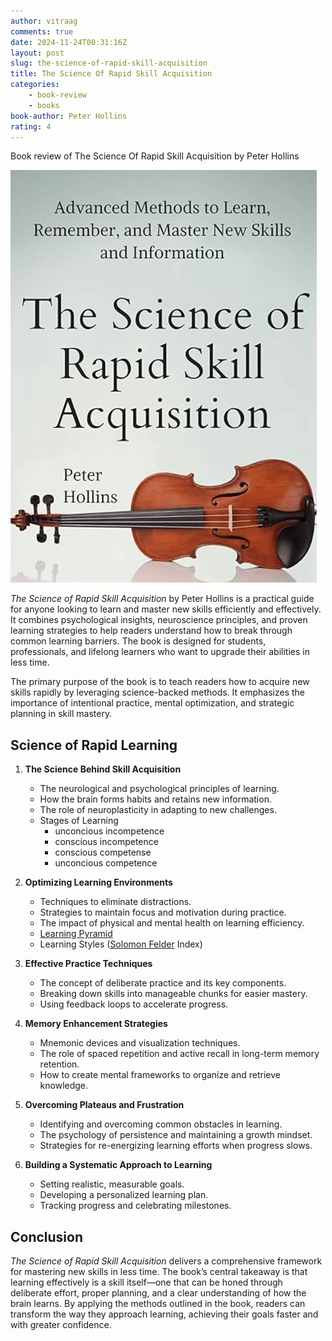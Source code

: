 ```yaml
---
author: vitraag
comments: true
date: 2024-11-24T00:31:16Z
layout: post
slug: the-science-of-rapid-skill-acquisition 
title: The Science Of Rapid Skill Acquisition
categories:
    - book-review
    - books
book-author: Peter Hollins
rating: 4
---
```

Book review of The Science Of Rapid Skill Acquisition by Peter Hollins

![The Science Of Rapid Skill Acquisition](assets/images/books/the-science-of-rapid-skill-acquisition.jpg)

*The Science of Rapid Skill Acquisition* by Peter Hollins is a practical guide for anyone looking to learn and master new skills efficiently and effectively. It combines psychological insights, neuroscience principles, and proven learning strategies to help readers understand how to break through common learning barriers. The book is designed for students, professionals, and lifelong learners who want to upgrade their abilities in less time.

The primary purpose of the book is to teach readers how to acquire new skills rapidly by leveraging science-backed methods. It emphasizes the importance of intentional practice, mental optimization, and strategic planning in skill mastery.

## Science of Rapid Learning  
1. **The Science Behind Skill Acquisition**  
   - The neurological and psychological principles of learning.  
   - How the brain forms habits and retains new information.  
   - The role of neuroplasticity in adapting to new challenges.
   - Stages of Learning
        - unconcious incompetence
        - conscious incompetence
        - conscious competense
        - unconcious competence

2. **Optimizing Learning Environments**  
   - Techniques to eliminate distractions.  
   - Strategies to maintain focus and motivation during practice.  
   - The impact of physical and mental health on learning efficiency.
   - [Learning Pyramid](https://www.educationcorner.com/the-learning-pyramid/)
   - Learning Styles ([Solomon Felder](https://engr.ncsu.edu/stem-resources/?path=%252fILSdir%252fstyles%252ehtm) Index) 

3. **Effective Practice Techniques**  
   - The concept of deliberate practice and its key components.  
   - Breaking down skills into manageable chunks for easier mastery.  
   - Using feedback loops to accelerate progress.

4. **Memory Enhancement Strategies**  
   - Mnemonic devices and visualization techniques.  
   - The role of spaced repetition and active recall in long-term memory retention.  
   - How to create mental frameworks to organize and retrieve knowledge.

5. **Overcoming Plateaus and Frustration**  
   - Identifying and overcoming common obstacles in learning.  
   - The psychology of persistence and maintaining a growth mindset.  
   - Strategies for re-energizing learning efforts when progress slows.

6. **Building a Systematic Approach to Learning**  
   - Setting realistic, measurable goals.  
   - Developing a personalized learning plan.  
   - Tracking progress and celebrating milestones.

## Conclusion  
*The Science of Rapid Skill Acquisition* delivers a comprehensive framework for mastering new skills in less time. The book’s central takeaway is that learning effectively is a skill itself—one that can be honed through deliberate effort, proper planning, and a clear understanding of how the brain learns. By applying the methods outlined in the book, readers can transform the way they approach learning, achieving their goals faster and with greater confidence.

